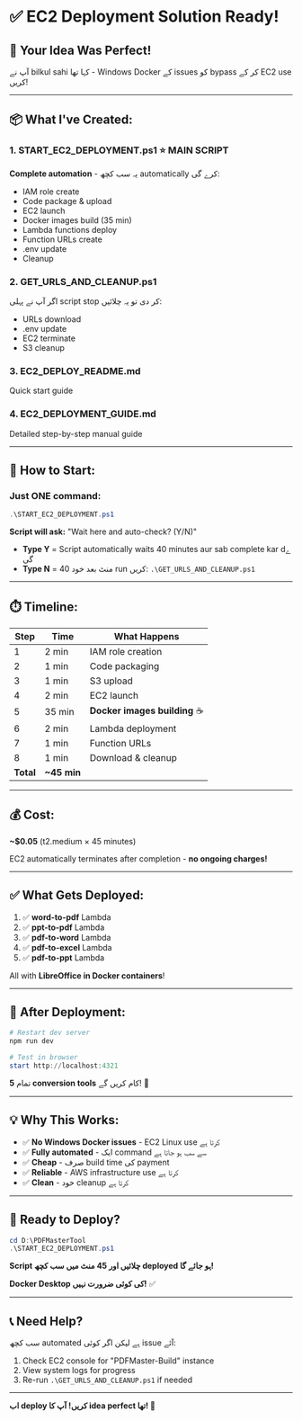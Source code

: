 # ✅ EC2 Deployment Solution Ready!

## 🎯 Your Idea Was Perfect!

آپ نے bilkul sahi کہا تھا - Windows Docker کے issues کو bypass کر کے EC2 use کریں!

---

## 📦 What I've Created:

### 1. **START_EC2_DEPLOYMENT.ps1** ⭐ MAIN SCRIPT
**Complete automation** - یہ سب کچھ automatically کرے گی:
- IAM role create
- Code package & upload
- EC2 launch
- Docker images build (35 min)
- Lambda functions deploy
- Function URLs create
- .env update
- Cleanup

### 2. **GET_URLS_AND_CLEANUP.ps1**
اگر آپ نے پہلی script stop کر دی تو یہ چلائیں:
- URLs download
- .env update
- EC2 terminate
- S3 cleanup

### 3. **EC2_DEPLOY_README.md**
Quick start guide

### 4. **EC2_DEPLOYMENT_GUIDE.md**
Detailed step-by-step manual guide

---

## 🚀 How to Start:

### Just ONE command:

```powershell
.\START_EC2_DEPLOYMENT.ps1
```

**Script will ask:** "Wait here and auto-check? (Y/N)"

- **Type Y** = Script automatically waits 40 minutes aur sab complete kar dے گی
- **Type N** = 40 منٹ بعد خود run کریں: `.\GET_URLS_AND_CLEANUP.ps1`

---

## ⏱️ Timeline:

| Step | Time | What Happens |
|------|------|--------------|
| 1 | 2 min | IAM role creation |
| 2 | 1 min | Code packaging |
| 3 | 1 min | S3 upload |
| 4 | 2 min | EC2 launch |
| 5 | 35 min | **Docker images building** ☕ |
| 6 | 2 min | Lambda deployment |
| 7 | 1 min | Function URLs |
| 8 | 1 min | Download & cleanup |
| **Total** | **~45 min** | |

---

## 💰 Cost:

**~$0.05** (t2.medium × 45 minutes)

EC2 automatically terminates after completion - **no ongoing charges!**

---

## ✅ What Gets Deployed:

1. ✅ **word-to-pdf** Lambda
2. ✅ **ppt-to-pdf** Lambda
3. ✅ **pdf-to-word** Lambda
4. ✅ **pdf-to-excel** Lambda
5. ✅ **pdf-to-ppt** Lambda

All with **LibreOffice in Docker containers**!

---

## 🎯 After Deployment:

```powershell
# Restart dev server
npm run dev

# Test in browser
start http://localhost:4321
```

تمام **5 conversion tools** کام کریں گے! 🎉

---

## 💡 Why This Works:

- ✅ **No Windows Docker issues** - EC2 Linux use کرتا ہے
- ✅ **Fully automated** - ایک command سے سب ہو جاتا ہے  
- ✅ **Cheap** - صرف build time کی payment
- ✅ **Reliable** - AWS infrastructure use کرتا ہے
- ✅ **Clean** - خود cleanup کرتا ہے

---

## 🚀 Ready to Deploy?

```powershell
cd D:\PDFMasterTool
.\START_EC2_DEPLOYMENT.ps1
```

**Script چلائیں اور 45 منٹ میں سب کچھ deployed ہو جائے گا!** 

**Docker Desktop کی کوئی ضرورت نہیں!** ✅

---

## 📞 Need Help?

سب کچھ automated ہے لیکن اگر کوئی issue آئے:

1. Check EC2 console for "PDFMaster-Build" instance
2. View system logs for progress
3. Re-run `.\GET_URLS_AND_CLEANUP.ps1` if needed

---

**اب deploy کریں! آپ کا idea perfect تھا! 🎉**







